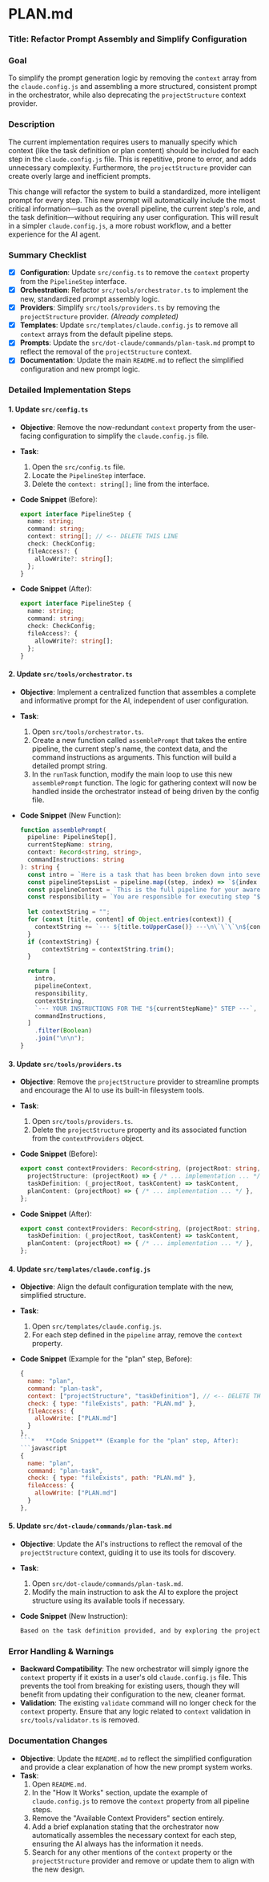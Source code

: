 
# PLAN.md

### **Title**: Refactor Prompt Assembly and Simplify Configuration

### **Goal**
To simplify the prompt generation logic by removing the `context` array from the `claude.config.js` and assembling a more structured, consistent prompt in the orchestrator, while also deprecating the `projectStructure` context provider.

### **Description**
The current implementation requires users to manually specify which context (like the task definition or plan content) should be included for each step in the `claude.config.js` file. This is repetitive, prone to error, and adds unnecessary complexity. Furthermore, the `projectStructure` provider can create overly large and inefficient prompts.

This change will refactor the system to build a standardized, more intelligent prompt for every step. This new prompt will automatically include the most critical information—such as the overall pipeline, the current step's role, and the task definition—without requiring any user configuration. This will result in a simpler `claude.config.js`, a more robust workflow, and a better experience for the AI agent.

### **Summary Checklist**

-   [x] **Configuration**: Update `src/config.ts` to remove the `context` property from the `PipelineStep` interface.
-   [x] **Orchestration**: Refactor `src/tools/orchestrator.ts` to implement the new, standardized prompt assembly logic.
-   [x] **Providers**: Simplify `src/tools/providers.ts` by removing the `projectStructure` provider. *(Already completed)*
-   [x] **Templates**: Update `src/templates/claude.config.js` to remove all `context` arrays from the default pipeline steps.
-   [x] **Prompts**: Update the `src/dot-claude/commands/plan-task.md` prompt to reflect the removal of the `projectStructure` context.
-   [x] **Documentation**: Update the main `README.md` to reflect the simplified configuration and new prompt logic.

### **Detailed Implementation Steps**

#### 1. Update `src/config.ts`
*   **Objective**: Remove the now-redundant `context` property from the user-facing configuration to simplify the `claude.config.js` file.
*   **Task**:
    1.  Open the `src/config.ts` file.
    2.  Locate the `PipelineStep` interface.
    3.  Delete the `context: string[];` line from the interface.

*   **Code Snippet** (Before):
    ```typescript
    export interface PipelineStep {
      name: string;
      command: string;
      context: string[]; // <-- DELETE THIS LINE
      check: CheckConfig;
      fileAccess?: {
        allowWrite?: string[];
      };
    }
    ```
*   **Code Snippet** (After):
    ```typescript
    export interface PipelineStep {
      name: string;
      command: string;
      check: CheckConfig;
      fileAccess?: {
        allowWrite?: string[];
      };
    }
    ```

#### 2. Update `src/tools/orchestrator.ts`
*   **Objective**: Implement a centralized function that assembles a complete and informative prompt for the AI, independent of user configuration.
*   **Task**:
    1.  Open `src/tools/orchestrator.ts`.
    2.  Create a new function called `assemblePrompt` that takes the entire pipeline, the current step's name, the context data, and the command instructions as arguments. This function will build a detailed prompt string.
    3.  In the `runTask` function, modify the main loop to use this new `assemblePrompt` function. The logic for gathering context will now be handled inside the orchestrator instead of being driven by the config file.

*   **Code Snippet** (New Function):
    ```typescript
    function assemblePrompt(
      pipeline: PipelineStep[],
      currentStepName: string,
      context: Record<string, string>,
      commandInstructions: string
    ): string {
      const intro = `Here is a task that has been broken down into several steps. You are an autonomous agent responsible for completing one step at a time.`;
      const pipelineStepsList = pipeline.map((step, index) => `${index + 1}. ${step.name}`).join('\n');
      const pipelineContext = `This is the full pipeline for your awareness:\n${pipelineStepsList}`;
      const responsibility = `You are responsible for executing step "${currentStepName}".`;
      
      let contextString = "";
      for (const [title, content] of Object.entries(context)) {
        contextString += `--- ${title.toUpperCase()} ---\n\`\`\`\n${content.trim()}\n\`\`\`\n\n`;
      }
      if (contextString) {
          contextString = contextString.trim();
      }

      return [
        intro,
        pipelineContext,
        responsibility,
        contextString,
        `--- YOUR INSTRUCTIONS FOR THE "${currentStepName}" STEP ---`,
        commandInstructions,
      ]
        .filter(Boolean)
        .join("\n\n");
    }
    ```

#### 3. Update `src/tools/providers.ts`
*   **Objective**: Remove the `projectStructure` provider to streamline prompts and encourage the AI to use its built-in filesystem tools.
*   **Task**:
    1.  Open `src/tools/providers.ts`.
    2.  Delete the `projectStructure` property and its associated function from the `contextProviders` object.

*   **Code Snippet** (Before):
    ```typescript
    export const contextProviders: Record<string, (projectRoot: string, taskContent: string) => string> = {
      projectStructure: (projectRoot) => { /* ... implementation ... */ }, // <-- DELETE THIS
      taskDefinition: (_projectRoot, taskContent) => taskContent,
      planContent: (projectRoot) => { /* ... implementation ... */ },
    };
    ```
*   **Code Snippet** (After):
    ```typescript
    export const contextProviders: Record<string, (projectRoot: string, taskContent: string) => string> = {
      taskDefinition: (_projectRoot, taskContent) => taskContent,
      planContent: (projectRoot) => { /* ... implementation ... */ },
    };
    ```

#### 4. Update `src/templates/claude.config.js`
*   **Objective**: Align the default configuration template with the new, simplified structure.
*   **Task**:
    1.  Open `src/templates/claude.config.js`.
    2.  For each step defined in the `pipeline` array, remove the `context` property.

*   **Code Snippet** (Example for the "plan" step, Before):
    ```javascript
    {
      name: "plan",
      command: "plan-task",
      context: ["projectStructure", "taskDefinition"], // <-- DELETE THIS LINE
      check: { type: "fileExists", path: "PLAN.md" },
      fileAccess: {
        allowWrite: ["PLAN.md"]
      }
    },
    ```*   **Code Snippet** (Example for the "plan" step, After):
    ```javascript
    {
      name: "plan",
      command: "plan-task",
      check: { type: "fileExists", path: "PLAN.md" },
      fileAccess: {
        allowWrite: ["PLAN.md"]
      }
    },
    ```

#### 5. Update `src/dot-claude/commands/plan-task.md`
*   **Objective**: Update the AI's instructions to reflect the removal of the `projectStructure` context, guiding it to use its tools for discovery.
*   **Task**:
    1.  Open `src/dot-claude/commands/plan-task.md`.
    2.  Modify the main instruction to ask the AI to explore the project structure using its available tools if necessary.

*   **Code Snippet** (New Instruction):
    ```markdown
    Based on the task definition provided, and by exploring the project files if needed, create a clear, step-by-step implementation plan.
    ```

### **Error Handling & Warnings**
*   **Backward Compatibility**: The new orchestrator will simply ignore the `context` property if it exists in a user's old `claude.config.js` file. This prevents the tool from breaking for existing users, though they will benefit from updating their configuration to the new, cleaner format.
*   **Validation**: The existing `validate` command will no longer check for the `context` property. Ensure that any logic related to `context` validation in `src/tools/validator.ts` is removed.

### **Documentation Changes**
*   **Objective**: Update the `README.md` to reflect the simplified configuration and provide a clear explanation of how the new prompt system works.
*   **Task**:
    1.  Open `README.md`.
    2.  In the "How It Works" section, update the example of `claude.config.js` to remove the `context` property from all pipeline steps.
    3.  Remove the "Available Context Providers" section entirely.
    4.  Add a brief explanation stating that the orchestrator now automatically assembles the necessary context for each step, ensuring the AI always has the information it needs.
    5.  Search for any other mentions of the `context` property or the `projectStructure` provider and remove or update them to align with the new design.